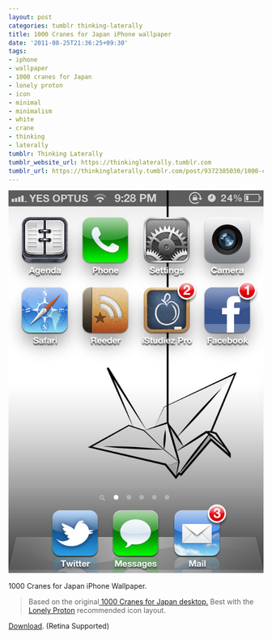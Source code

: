 ```yaml
---
layout: post
categories: tumblr thinking-laterally
title: 1000 Cranes for Japan iPhone wallpaper
date: '2011-08-25T21:36:25+09:30'
tags:
- iphone
- wallpaper
- 1000 cranes for Japan
- lonely proton
- icon
- minimal
- minimalism
- white
- crane
- thinking
- laterally
tumblr: Thinking Laterally
tumblr_website_url: https://thinkinglaterally.tumblr.com
tumblr_url: https://thinkinglaterally.tumblr.com/post/9372385030/1000-cranes-for-japan-iphone-wallpaper-based-on
---
```

 ![](/content/images/tumblr/thinking-laterally/tumblr_lqhgapIkty1qh9he3o1_640.jpg)  

1000 Cranes for Japan iPhone Wallpaper.

> Based on the&nbsp;original[&nbsp;1000 Cranes for Japan desktop.](http://thinkinglaterally.tumblr.com/2020/04/23/2011-03-24-1000-cranes-for-japan-desktop-inspired-by-the.html)&nbsp;Best with the [Lonely Proton](http://lonelyproton.com/2011/04/iphone-home-screen/) recommended icon layout.

[Download](http://i.imgur.com/tqaEP.png). (Retina Supported)

